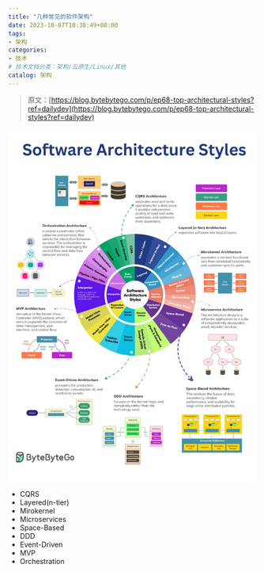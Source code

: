 ```yaml
---
title: "几种常见的软件架构"
date: 2023-10-07T10:38:49+08:00
tags:
- 架构
categories:
- 技术
# 技术文档分类：架构/云原生/Linux/其他
catalog: 架构
---
```




> 原文：[https://blog.bytebytego.com/p/ep68-top-architectural-styles?ref=dailydev](https://blog.bytebytego.com/p/ep68-top-architectural-styles?ref=dailydev)

![img](index.assets/software_architecture_styles.jpeg)

- CQRS
- Layered(n-tier)
- Mirokernel
- Microservices
- Space-Based
- DDD
- Event-Driven
- MVP
- Orchestration